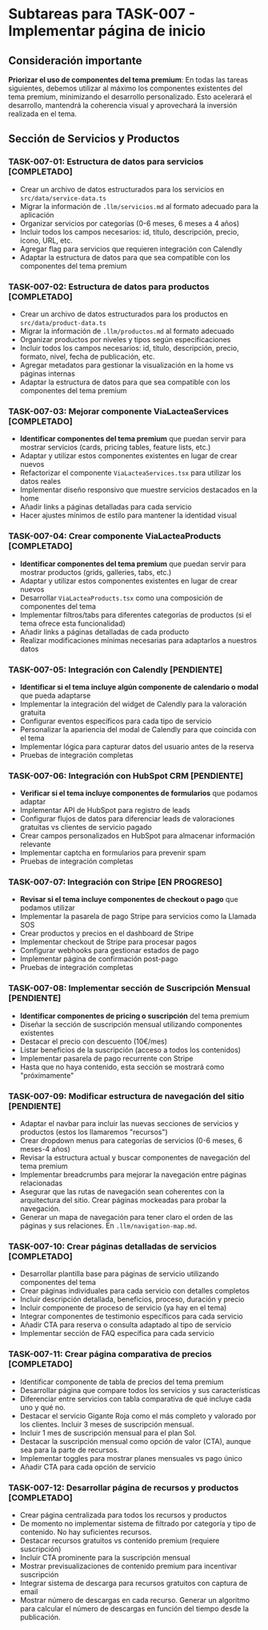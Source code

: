 # Subtareas para TASK-007 - Implementar página de inicio

## Consideración importante
**Priorizar el uso de componentes del tema premium**: En todas las tareas siguientes, debemos utilizar al máximo los componentes existentes del tema premium, minimizando el desarrollo personalizado. Esto acelerará el desarrollo, mantendrá la coherencia visual y aprovechará la inversión realizada en el tema.

## Sección de Servicios y Productos

### TASK-007-01: Estructura de datos para servicios [COMPLETADO]
- Crear un archivo de datos estructurados para los servicios en `src/data/service-data.ts`
- Migrar la información de `.llm/servicios.md` al formato adecuado para la aplicación
- Organizar servicios por categorías (0-6 meses, 6 meses a 4 años)
- Incluir todos los campos necesarios: id, título, descripción, precio, icono, URL, etc.
- Agregar flag para servicios que requieren integración con Calendly
- Adaptar la estructura de datos para que sea compatible con los componentes del tema premium

### TASK-007-02: Estructura de datos para productos [COMPLETADO]
- Crear un archivo de datos estructurados para los productos en `src/data/product-data.ts`
- Migrar la información de `.llm/productos.md` al formato adecuado
- Organizar productos por niveles y tipos según especificaciones
- Incluir todos los campos necesarios: id, título, descripción, precio, formato, nivel, fecha de publicación, etc.
- Agregar metadatos para gestionar la visualización en la home vs páginas internas
- Adaptar la estructura de datos para que sea compatible con los componentes del tema premium

### TASK-007-03: Mejorar componente ViaLacteaServices [COMPLETADO]
- **Identificar componentes del tema premium** que puedan servir para mostrar servicios (cards, pricing tables, feature lists, etc.)
- Adaptar y utilizar estos componentes existentes en lugar de crear nuevos
- Refactorizar el componente `ViaLacteaServices.tsx` para utilizar los datos reales
- Implementar diseño responsivo que muestre servicios destacados en la home
- Añadir links a páginas detalladas para cada servicio
- Hacer ajustes mínimos de estilo para mantener la identidad visual

### TASK-007-04: Crear componente ViaLacteaProducts [COMPLETADO]
- **Identificar componentes del tema premium** que puedan servir para mostrar productos (grids, galleries, tabs, etc.)
- Adaptar y utilizar estos componentes existentes en lugar de crear nuevos
- Desarrollar `ViaLacteaProducts.tsx` como una composición de componentes del tema
- Implementar filtros/tabs para diferentes categorías de productos (si el tema ofrece esta funcionalidad)
- Añadir links a páginas detalladas de cada producto
- Realizar modificaciones mínimas necesarias para adaptarlos a nuestros datos

### TASK-007-05: Integración con Calendly [PENDIENTE]
- **Identificar si el tema incluye algún componente de calendario o modal** que pueda adaptarse
- Implementar la integración del widget de Calendly para la valoración gratuita
- Configurar eventos específicos para cada tipo de servicio
- Personalizar la apariencia del modal de Calendly para que coincida con el tema
- Implementar lógica para capturar datos del usuario antes de la reserva
- Pruebas de integración completas

### TASK-007-06: Integración con HubSpot CRM [PENDIENTE]
- **Verificar si el tema incluye componentes de formularios** que podamos adaptar
- Implementar API de HubSpot para registro de leads
- Configurar flujos de datos para diferenciar leads de valoraciones gratuitas vs clientes de servicio pagado
- Crear campos personalizados en HubSpot para almacenar información relevante
- Implementar captcha en formularios para prevenir spam
- Pruebas de integración completas

### TASK-007-07: Integración con Stripe [EN PROGRESO]
- **Revisar si el tema incluye componentes de checkout o pago** que podamos utilizar
- Implementar la pasarela de pago Stripe para servicios como la Llamada SOS
- Crear productos y precios en el dashboard de Stripe
- Implementar checkout de Stripe para procesar pagos
- Configurar webhooks para gestionar estados de pago
- Implementar página de confirmación post-pago
- Pruebas de integración completas

### TASK-007-08: Implementar sección de Suscripción Mensual [PENDIENTE]
- **Identificar componentes de pricing o suscripción** del tema premium
- Diseñar la sección de suscripción mensual utilizando componentes existentes
- Destacar el precio con descuento (10€/mes)
- Listar beneficios de la suscripción (acceso a todos los contenidos)
- Implementar pasarela de pago recurrente con Stripe
- Hasta que no haya contenido, esta sección se mostrará como "próximamente"

### TASK-007-09: Modificar estructura de navegación del sitio [PENDIENTE]
- Adaptar el navbar para incluir las nuevas secciones de servicios y productos (estos los llamaremos "recursos")
- Crear dropdown menus para categorías de servicios (0-6 meses, 6 meses-4 años)
- Revisar la estructura actual y buscar componentes de navegación del tema premium
- Implementar breadcrumbs para mejorar la navegación entre páginas relacionadas
- Asegurar que las rutas de navegación sean coherentes con la arquitectura del sitio. Crear páginas mockeadas para probar la navegación.
- Generar un mapa de navegación para tener claro el orden de las páginas y sus relaciones. En `.llm/navigation-map.md`.

### TASK-007-10: Crear páginas detalladas de servicios [COMPLETADO]
- Desarrollar plantilla base para páginas de servicio utilizando componentes del tema
- Crear páginas individuales para cada servicio con detalles completos
- Incluir descripción detallada, beneficios, proceso, duración y precio
- Incluir componente de proceso de servicio (ya hay en el tema)
- Integrar componentes de testimonio específicos para cada servicio
- Añadir CTA para reserva o consulta adaptado al tipo de servicio
- Implementar sección de FAQ específica para cada servicio

### TASK-007-11: Crear página comparativa de precios [COMPLETADO]
- Identificar componente de tabla de precios del tema premium
- Desarrollar página que compare todos los servicios y sus características
- Diferenciar entre servicios con tabla comparativa de qué incluye cada uno y qué no.
- Destacar el servicio Gigante Roja como el más completo y valorado por los clientes. Incluir 3 meses de suscripción mensual.
- Incluir 1 mes de suscripción mensual para el plan Sol.
- Destacar la suscripción mensual como opción de valor (CTA), aunque sea para la parte de recursos.
- Implementar toggles para mostrar planes mensuales vs pago único
- Añadir CTA para cada opción de servicio

### TASK-007-12: Desarrollar página de recursos y productos [COMPLETADO]
- Crear página centralizada para todos los recursos y productos
- De momento no implementar sistema de filtrado por categoría y tipo de contenido. No hay suficientes recursos.
- Destacar recursos gratuitos vs contenido premium (requiere suscripción)
- Incluir CTA prominente para la suscripción mensual
- Mostrar previsualizaciones de contenido premium para incentivar suscripción
- Integrar sistema de descarga para recursos gratuitos con captura de email
- Mostrar número de descargas en cada recurso. Generar un algoritmo para calcular el número de descargas en función del tiempo desde la publicación.